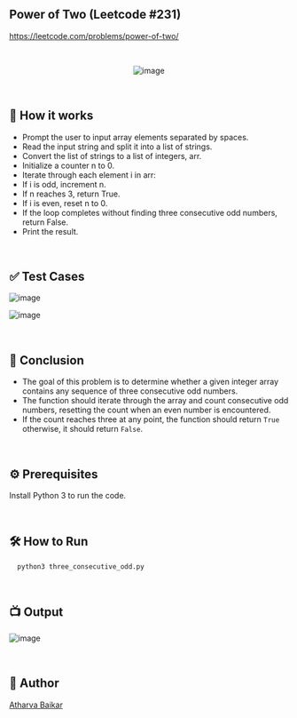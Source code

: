 
## Power of Two (Leetcode #231)

https://leetcode.com/problems/power-of-two/

<br>

<p align="center">
  <img src="https://github.com/DarkGuardian641/Python-Mini-Projects/assets/91188597/c94ff2d7-a2e1-427c-9183-4f8eaec7e1b5" alt="image">
</p>

<br>

## 🌟 How it works

- Prompt the user to input array elements separated by spaces.
- Read the input string and split it into a list of strings.
- Convert the list of strings to a list of integers, arr.
- Initialize a counter n to 0.
- Iterate through each element i in arr:
- If i is odd, increment n.
- If n reaches 3, return True.
- If i is even, reset n to 0.
- If the loop completes without finding three consecutive odd numbers, return False.
- Print the result.

<br>

## ✅ Test Cases

![image](https://github.com/DarkGuardian641/Python-Mini-Projects/assets/91188597/257f3cbb-21e1-418e-aca9-4c75b28604b9)

![image](https://github.com/DarkGuardian641/Python-Mini-Projects/assets/91188597/153939a0-a3bd-4cb0-bb06-b8fefa6e47d4)

<br>

## 📜 Conclusion

- The goal of this problem is to determine whether a given integer array contains any sequence of three consecutive odd numbers. 
- The function should iterate through the array and count consecutive odd numbers, resetting the count when an even number is encountered. 
- If the count reaches three at any point, the function should return `True` otherwise, it should return `False`.

<br>

## ⚙️ Prerequisites

Install Python 3 to run the code.

<br>

## 🛠️ How to Run

```python3
  python3 three_consecutive_odd.py
```

<br>

## 📺 Output

![image](https://github.com/DarkGuardian641/Python-Mini-Projects/assets/91188597/f3947608-46da-4897-9597-60f2a3cade67)

<br>

## 🤖 Author
[Atharva Baikar](https://github.com/DarkGuardian641)